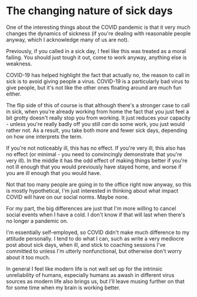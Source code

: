 # The changing nature of sick days

One of the interesting things about the COVID pandemic is that it very much changes the dynamics of sickness (if you're dealing with reasonable people anyway, which I acknowledge many of us are not).

Previously, if you called in a sick day, I feel like this was treated as a moral failing. You should just tough it out, come to work anyway, anything else is weakness.

COVID-19 has helped highlight the fact that actually no, the reason to call in sick is to avoid giving people a virus. COVID-19 is a particularly bad virus to give people, but it's not like the other ones floating around are much fun either.

The flip side of this of course is that although there's a stronger case to call in sick, when you're already working from home the fact that you just feel a bit grotty doesn't really stop you from working. It just reduces your capacity - unless you're really badly off you still *can* do some work, you just would rather not. As a result, you take both more and fewer sick days, depending on how one interprets the term.

If you're not noticeably ill, this has no effect. If you're very ill, this also has no effect (or minimal - you need to convincingly demonstrate that you're very ill). In the middle it has the odd effect of making things better if you're not ill enough that you would previously have stayed home, and worse if you are ill enough that you would have.

Not that too many people are going in to the office right now anyway, so this is mostly hypothetical, I'm just interested in thinking about what impact COVID will have on our social norms. Maybe none.

For my part, the big differences are just that I'm more willing to cancel social events when I have a cold. I don't know if that will last when there's no longer a pandemic on.

I'm essentially self-employed, so COVID didn't make much difference to my attitude personally. I tend to do what I can, such as write a very mediocre post about sick days, when ill, and stick to coaching sessions I've committed to unless I'm utterly nonfunctional, but otherwise don't worry about it too much.

In general I feel like modern life is not well set up for the intrinsic unreliability of humans, especially humans as awash in different virus sources as modern life also brings us, but I'll leave musing further on that for some time when my brain is working better.
